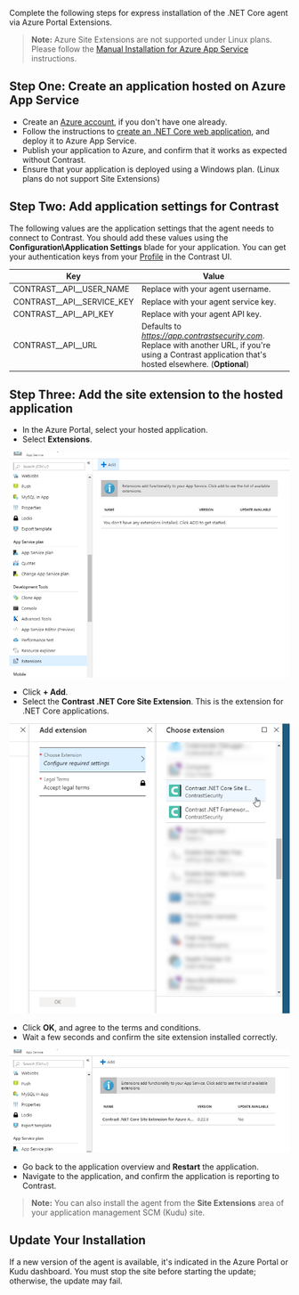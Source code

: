 <!--
title: "Installing Contrast using Azure App Service Site Extension"
description: "Guide to installing .NET Core Agent on Azure App Service using Site Extensions"
tags: "installation configuration .Net Azure AppService site extension netcore"
-->

Complete the following steps for express installation of the .NET Core agent via Azure Portal Extensions.

> **Note:** Azure Site Extensions are not supported under Linux plans. Please follow the [Manual Installation for Azure App Service](installation-netcoreinstall.html#netcore-azure-manual) instructions.

## Step One: Create an application hosted on Azure App Service

* Create an [Azure account](https://portal.azure.com/), if you don't have one already.
* Follow the instructions to [create an .NET Core web application](https://docs.microsoft.com/en-us/azure/app-service/app-service-web-get-started-dotnet), and deploy it to Azure App Service.
* Publish your application to Azure, and confirm that it works as expected without Contrast.
* Ensure that your application is deployed using a Windows plan. (Linux plans do not support Site Extensions)

## Step Two: Add application settings for Contrast

The following values are the application settings that the agent needs to connect to Contrast. You should add these values using the **Configuration\Application Settings** blade for your application. You can get your authentication keys from your [Profile](user-account.html#profile) in the Contrast UI.


| Key                        | Value                       |
| -------------------------- | ---------------------------------------- |
| CONTRAST\__API__USER_NAME       | Replace with your agent username. |
| CONTRAST\__API__SERVICE_KEY | Replace with your agent service key. |
| CONTRAST\__API__API_KEY     | Replace with your agent API key.  |
| CONTRAST\__API__URL         | Defaults to *https://app.contrastsecurity.com*. Replace with another URL, if you're using a Contrast application that's hosted elsewhere. (**Optional**)  |

## Step Three: Add the site extension to the hosted application

* In the Azure Portal, select your hosted application.
* Select **Extensions**.

<a href="assets/images/AzureSite_SelectExtensionTab_NetCore.png" rel="lightbox" title="Select the Extension tab for your hosted application"><img class="thumbnail" src="assets/images/AzureSite_SelectExtensionTab_NetCore.png"/></a>

* Click **+ Add**.
* Select the **Contrast .NET Core Site Extension**. This is the extension for .NET Core applications.

<a href="assets/images/AzureSite_SelectContrastExtension_NetCore.png" rel="lightbox" title="Choose the Contrast .NET Core Site Extension from the list"><img class="thumbnail" src="assets/images/AzureSite_SelectContrastExtension_NetCore.png"/></a>

* Click **OK**, and agree to the terms and conditions.
* Wait a few seconds and confirm the site extension installed correctly.

<a href="assets/images/AzureSite_ContrastExtensionInstalled_NetCore.png" rel="lightbox" title="Confirm the installation"><img class="thumbnail" src="assets/images/AzureSite_ContrastExtensionInstalled_NetCore.png"/></a>

* Go back to the application overview and **Restart** the application.
* Navigate to the application, and confirm the application is reporting to Contrast.

> **Note:** You can also install the agent from the **Site Extensions** area of your application management SCM (Kudu) site.

## Update Your Installation

If a new version of the agent is available, it's indicated in the Azure Portal or Kudu dashboard. You must stop the site before starting the update; otherwise, the update may fail.

